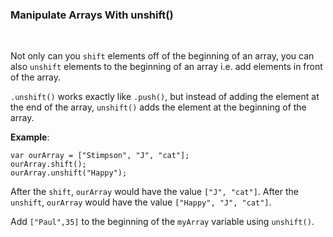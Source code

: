 ### **Manipulate Arrays With unshift()**

<br>

Not only can you `shift` elements off of the beginning of an array, you can also `unshift` elements to the beginning of an array i.e. add elements in front of the array.

`.unshift()` works exactly like `.push()`, but instead of adding the element at the end of the array, `unshift()` adds the element at the beginning of the array.

**Example**:

```
var ourArray = ["Stimpson", "J", "cat"];
ourArray.shift();
ourArray.unshift("Happy");
```

After the `shift`, `ourArray` would have the value `["J", "cat"]`. After the `unshift`, `ourArray` would have the value `["Happy", "J", "cat"]`.

Add `["Paul",35]` to the beginning of the `myArray` variable using `unshift()`.
